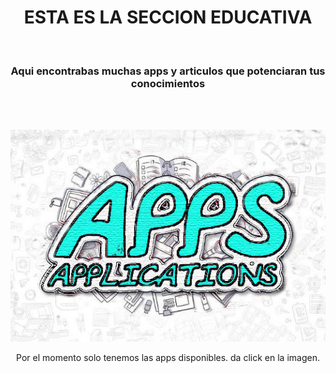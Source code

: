 <!DOCTYPE html>
<html>
<head>
    <meta charset="UTF-8">
    <meta http-equiv="X-UA-Compatible" content="IE=edge">
    <meta name="viewport" content="width=device-width, initial-scale=1.0">
    <title>Education</title>
</head>
<body>
    <h1><center>ESTA ES LA SECCION EDUCATIVA</center></h1> <br>
    <h3><center>Aqui encontrabas muchas apps y articulos que potenciaran tus conocimientos</center></h3>
    <br><br><P></P>
    <center><a href="file:///C:/Users/Equipo/Desktop/PROGRAMACION/pagina%20web/index_education_apps.html"><img src="img/apps.JPG"</center></a>
    <br>
    <p>Por el momento solo tenemos las apps disponibles. da click en la imagen.</p>
</body>
</html>
